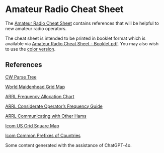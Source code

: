# Amateur Radio Cheat Sheet

The [Amateur Radio Cheat Sheet](https://github.com/morria/Amateur-Radio-Cheat-Sheet/releases/latest/download/Amateur.Radio.Cheat.Sheet.pdf) contains references that will be helpful to new amateur radio operators.

The cheat sheet is intended to be printed in booklet format which is available via [Amateur Radio Cheat Sheet - Booklet.pdf](https://github.com/morria/Amateur-Radio-Cheat-Sheet/releases/latest/download/Amateur.Radio.Cheat.Sheet.Booklet.pdf). You may also wish to use the [color version](https://github.com/morria/Amateur-Radio-Cheat-Sheet/releases/latest/download/Amateur.Radio.Cheat.Sheet.-.Color.pdf).


## References

[CW Parse Tree](https://commons.wikimedia.org/wiki/File:Morse-code-tree.svg)

[World Maidenhead Grid Map](https://www.dxengineering.com/techarticles/dxegeneralnews/download-a-free-worldwide-grid-square-map-from-dx-engineering)

[ARRL Frequency Allocation Chart](https://www.arrl.org/graphical-frequency-allocations)

[ARRL Considerate Operator’s Frequency Guide](https://www.arrl.org/considerate-operator)

[ARRL Communicating with Other Hams](https://www.arrl.org/files/file/Get%20on%20the%20Air/Comm%20w%20Other%20Hams-Q%20Signals.pdf)

[Icom US Grid Square Map](https://www.icomamerica.com/lineup/amateur/Band_Plan_Map/)

[Icom Common Prefixes of Countries](https://www.hamqsl.com/bandchar.pdf)

Some content generated with the assistance of ChatGPT-4o.
